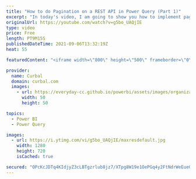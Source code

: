 ```yaml
---
title: "How to do Pagination on a REST API in Power Query (Part 1)"
excerpt: "In today's video, I am going to show you how to implement pagination when the number of pages or records to be returned are known.   Chapters: 00:00 Intro 00:30 Not all APIs have the same structure 01:10 Get data from World Bank API 01:45 How pagination works on the API 02:30 Hardcode the number of pages"
originalUrl: https://youtube.com/watch?v=g5bo_UAQjIE
type: video
price: Free
length: PT9M15S
publishedDateTime: 2021-09-06T13:32:19Z
heat: 55

featuredContent: "<iframe width=\"800\" height=\"500\" frameborder=\"0\" src=\"https://www.youtube.com/embed/g5bo_UAQjIE\" allow=\"accelerometer; autoplay; encrypted-media; gyroscope; picture-in-picture\" allowfullscreen></iframe>"

provider:
  name: Curbal
  domain: curbal.com
  images:
    - url: https://everyday-cc.github.io/powerbi/assets/images/organizations/curbal.com-50x50.jpg
      width: 50
      height: 50

topics:
  - Power BI
  - Power Query

images:
  - url: https://i.ytimg.com/vi/g5bo_UAQjIE/maxresdefault.jpg
    width: 1280
    height: 720
    isCached: true

secured: "OPcKcJDTq4KIdjyZ3cLBTgzrlub8jz7/XTpg8W19e1OePGq4y2FtNdrWeEueGVd0nmWYk1pC0I5tllFGMobq2gize+56ixV3YXNrqffqQnFvBNHQNMVCt+q7vcKR73/aG5wEDSkuobQ7EDWISBr8+VENkgX4WU2NtN6yPKlSL3SvUXyddiIjBQH+S5qcPd6Pv7UbVvnPsM1LzY8KwLu888UDREkwof4xzwuOWtj5WhLbFs85rBiMDZEBYjAcey7QdnKV5kGIAY79nVJEdHPLSZcLAIWsf5aG/Igp6VotcuazEsQQr9IYdBe3v002aKqtjF1sbJ+fgapnQ32ItQPPbRIzwhyw3KqyOdf0ataKQR5Z3T8lWMu9ZZOLkwngNJuX1ZmnlkF/c2VVJjlvRAYFGgKdIyYg+ncemX6EfNnfSHM=;GAfCIyfhS/OonAvaQJtAVA=="
---
```


